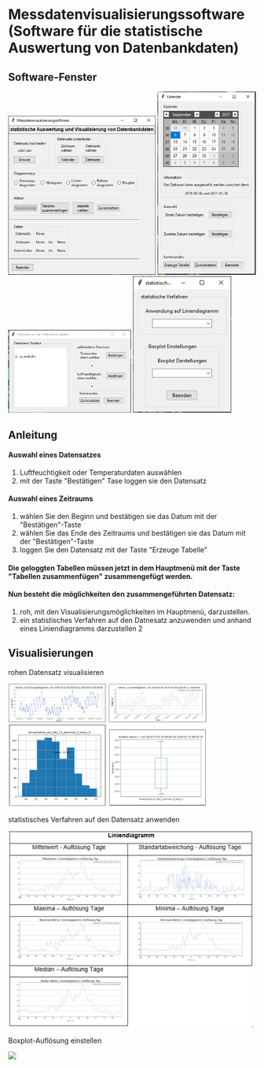 # Messdatenvisualisierungssoftware (Software für die statistische Auswertung von Datenbankdaten)

## Software-Fenster

<img src="images/Software_Hauptmenu.PNG" width="300"> <img src="images/Software_Kalender.PNG" width="200"> <img src="images/Software_Datensatz.PNG" width="250"> <img src="images/Software_Statistik.PNG" width="200">

## Anleitung

#### Auswahl eines Datensatzes
1. Luftfeuchtigkeit oder Temperaturdaten auswählen
2. mit der Taste "Bestätigen" Tase loggen sie den Datensatz

#### Auswahl eines Zeitraums
1. wählen Sie den Beginn und bestätigen sie das Datum mit der "Bestätigen"-Taste
2. wählen Sie das Ende des Zeitraums und bestätigen sie das Datum mit der "Bestätigen"-Taste
3. loggen Sie den Datensatz mit der Taste "Erzeuge Tabelle"

#### Die geloggten Tabellen müssen jetzt in dem Hauptmenü mit der Taste "Tabellen zusammenfügen" zusammengefügt werden.
#### Nun besteht die möglichkeiten den zusammengeführten Datensatz:
1. roh, mit den Visualisierungsmöglichkeiten im Hauptmenü, darzustellen.
2. ein statistisches Verfahren auf den Datnesatz anzuwenden und anhand eines Liniendiagramms darzustellen
2
## Visualisierungen
rohen Datensatz visualisieren

<img src="images/streuungsdiagramm.PNG" width="200"> <img src="images/liniendiagramm.PNG" width="200"> <img src="images/Histogramm.PNG" width="200"> <img src="images/boxplot.PNG" width="200">

statistisches Verfahren auf den Datensatz anwenden           

<img src="images/statistische_Verfahren.PNG" width="500">    

Boxplot-Auflösung einstellen

<img src="images/boxplot_auflösungen.PNG" width="500">


